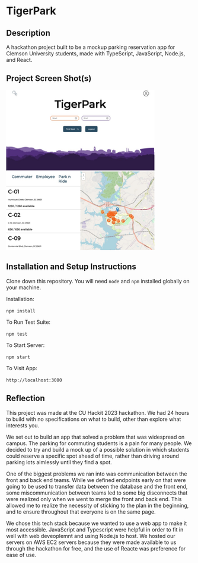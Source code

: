 # TigerPark

## Description

A hackathon project built to be a mockup parking reservation app for Clemson University students, made with TypeScript, JavaScript, Node.js, and React. 


## Project Screen Shot(s)

<img src="./readmeImages/homepage2023.jpeg" alt="Alt Text" width="400">

<img src="./readmeImages/viewpage2023.jpeg" alt="Alt Text" width="400">



## Installation and Setup Instructions

Clone down this repository. You will need `node` and `npm` installed globally on your machine.  

Installation:

`npm install`  

To Run Test Suite:  

`npm test`  

To Start Server:

`npm start`  

To Visit App:

`http://localhost:3000`  

## Reflection


This project was made at the CU Hackit 2023 hackathon. We had 24 hours to build with no specifications on what to build, other than explore what interests you.

We set out to build an app that solved a problem that was widespread on campus. The parking for commuting students is a pain for many people. We decided to try and build a mock up of a possible solution in which students could reserve a specific spot ahead of time, rather than driving around parking lots aimlessly until they find a spot.

One of the biggest problems we ran into was communication between the front and back end teams. While we defined endpoints early on that were going to be used to transfer data between the database and the front end, some miscommunication between teams led to some big disconnects that were realized only when we went to merge the front and back end. This allowed me to realize the necessity of sticking to the plan in the beginning, and to ensure throughout that everyone is on the same page.

We chose this tech stack because we wanted to use a web app to make it most accessible. JavaScript and Typescript were helpful in order to fit in well with web deveoplemnt and using Node.js to host. We hosted our servers on AWS EC2 servers because they were made available to us through the hackathon for free, and the use of Reacte was preference for ease of use.


